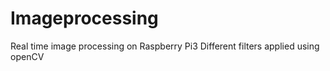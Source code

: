 # Imageprocessing
Real time image processing on Raspberry Pi3 
Different filters applied using openCV
